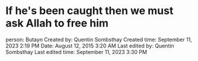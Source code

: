 # If he's been caught then we must ask Allah to free him

person: Butayn
Created by: Quentin Sombsthay
Created time: September 11, 2023 2:19 PM
Date: August 12, 2015 3:20 AM
Last edited by: Quentin Sombsthay
Last edited time: September 11, 2023 3:30 PM